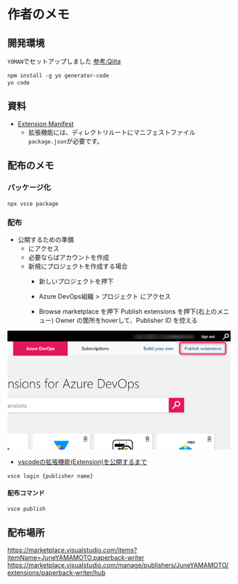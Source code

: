 # 作者のメモ

## 開発環境
``YOMAN``でセットアップしました
[参考:Qiita](https://qiita.com/HelloRusk/items/073b58c1605de224e67e)

```npm:terminal
npm install -g yo generator-code
yo code
```

## 資料
- [Extension Manifest](https://code.visualstudio.com/api/references/extension-manifest)
  - 拡張機能には、ディレクトリルートにマニフェストファイル`package.json`が必要です。

## 配布のメモ

### パッケージ化
```npx:terminal
npx vsce package 
```

### 配布
- 公開するための準備
  - [](https://aex.dev.azure.com/me?mkt=ja-JP)にアクセス
  - 必要ならばアカウントを作成
  - 新規にプロジェクトを作成する場合
    - 新しいプロジェクトを押下

    - Azure DevOps組織 > プロジェクト にアクセス

    - Browse marketplace を押下
    Publish extensions を押下(右上のメニュー)
    Owner の箇所をhoverして、Publisher ID を控える

![Manage Publishers & Extensions](.\images\2024-03-20_11h50_46.png)

- [vscodeの拡張機能(Extension)を公開するまで](https://qiita.com/tkts_knr/items/92a15a9fe7475418b333)



```
vsce login {publisher name}
```

#### 配布コマンド
```
vsce publish
```

## 配布場所
https://marketplace.visualstudio.com/items?itemName=JuneYAMAMOTO.paperback-writer
https://marketplace.visualstudio.com/manage/publishers/JuneYAMAMOTO/extensions/paperback-writer/hub